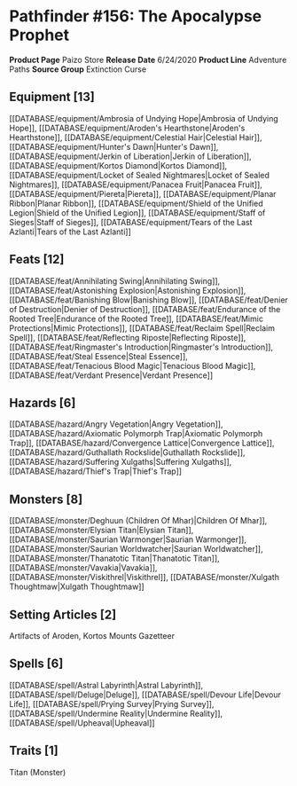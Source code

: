 ﻿---
id: '36'
name: Pathfinder 156. The Apocalypse Prophet
rarity: Common
type: Source

---
# Pathfinder #156: The Apocalypse Prophet

**Product Page** Paizo Store
**Release Date** 6/24/2020
**Product Line** Adventure Paths
**Source Group** Extinction Curse

## Equipment [13]

[[DATABASE/equipment/Ambrosia of Undying Hope|Ambrosia of Undying Hope]], [[DATABASE/equipment/Aroden's Hearthstone|Aroden's Hearthstone]], [[DATABASE/equipment/Celestial Hair|Celestial Hair]], [[DATABASE/equipment/Hunter's Dawn|Hunter's Dawn]], [[DATABASE/equipment/Jerkin of Liberation|Jerkin of Liberation]], [[DATABASE/equipment/Kortos Diamond|Kortos Diamond]], [[DATABASE/equipment/Locket of Sealed Nightmares|Locket of Sealed Nightmares]], [[DATABASE/equipment/Panacea Fruit|Panacea Fruit]], [[DATABASE/equipment/Piereta|Piereta]], [[DATABASE/equipment/Planar Ribbon|Planar Ribbon]], [[DATABASE/equipment/Shield of the Unified Legion|Shield of the Unified Legion]], [[DATABASE/equipment/Staff of Sieges|Staff of Sieges]], [[DATABASE/equipment/Tears of the Last Azlanti|Tears of the Last Azlanti]]

## Feats [12]

[[DATABASE/feat/Annihilating Swing|Annihilating Swing]], [[DATABASE/feat/Astonishing Explosion|Astonishing Explosion]], [[DATABASE/feat/Banishing Blow|Banishing Blow]], [[DATABASE/feat/Denier of Destruction|Denier of Destruction]], [[DATABASE/feat/Endurance of the Rooted Tree|Endurance of the Rooted Tree]], [[DATABASE/feat/Mimic Protections|Mimic Protections]], [[DATABASE/feat/Reclaim Spell|Reclaim Spell]], [[DATABASE/feat/Reflecting Riposte|Reflecting Riposte]], [[DATABASE/feat/Ringmaster's Introduction|Ringmaster's Introduction]], [[DATABASE/feat/Steal Essence|Steal Essence]], [[DATABASE/feat/Tenacious Blood Magic|Tenacious Blood Magic]], [[DATABASE/feat/Verdant Presence|Verdant Presence]]

## Hazards [6]

[[DATABASE/hazard/Angry Vegetation|Angry Vegetation]], [[DATABASE/hazard/Axiomatic Polymorph Trap|Axiomatic Polymorph Trap]], [[DATABASE/hazard/Convergence Lattice|Convergence Lattice]], [[DATABASE/hazard/Guthallath Rockslide|Guthallath Rockslide]], [[DATABASE/hazard/Suffering Xulgaths|Suffering Xulgaths]], [[DATABASE/hazard/Thief's Trap|Thief's Trap]]

## Monsters [8]

[[DATABASE/monster/Deghuun (Children Of Mhar)|Children Of Mhar]], [[DATABASE/monster/Elysian Titan|Elysian Titan]], [[DATABASE/monster/Saurian Warmonger|Saurian Warmonger]], [[DATABASE/monster/Saurian Worldwatcher|Saurian Worldwatcher]], [[DATABASE/monster/Thanatotic Titan|Thanatotic Titan]], [[DATABASE/monster/Vavakia|Vavakia]], [[DATABASE/monster/Viskithrel|Viskithrel]], [[DATABASE/monster/Xulgath Thoughtmaw|Xulgath Thoughtmaw]]

## Setting Articles [2]

Artifacts of Aroden, Kortos Mounts Gazetteer

## Spells [6]

[[DATABASE/spell/Astral Labyrinth|Astral Labyrinth]], [[DATABASE/spell/Deluge|Deluge]], [[DATABASE/spell/Devour Life|Devour Life]], [[DATABASE/spell/Prying Survey|Prying Survey]], [[DATABASE/spell/Undermine Reality|Undermine Reality]], [[DATABASE/spell/Upheaval|Upheaval]]

## Traits [1]

Titan (Monster)